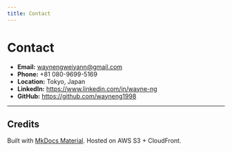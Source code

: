 ```yaml
---
title: Contact
---
```


# Contact

- **Email:** [waynengweiyann@gmail.com](mailto:waynengweiyann@gmail.com)
- **Phone:** +81 080-9699-5169
- **Location:** Tokyo, Japan
- **LinkedIn:** https://www.linkedin.com/in/wayne-ng
- **GitHub:** https://github.com/wayneng1998

---

## Credits
Built with [MkDocs Material](https://squidfunk.github.io/mkdocs-material/). Hosted on AWS S3 + CloudFront.
